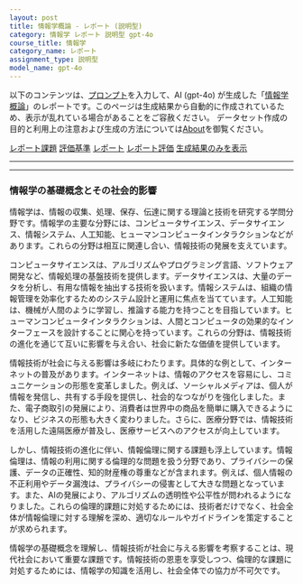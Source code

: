 ```yaml
---
layout: post
title: 情報学概論 - レポート (説明型)
category: 情報学 レポート 説明型 gpt-4o
course_title: 情報学
category_name: レポート
assignment_type: 説明型
model_name: gpt-4o
---
```


以下のコンテンツは、[プロンプト](http://127.0.0.1:8000/generated/情報学/gpt-4o/prompt_レポート-説明型.md)を入力して、AI (gpt-4o) が生成した「[情報学概論](/contents/情報学/)」のレポートです。このページは生成結果から自動的に作成されているため、表示が乱れている場合があることをご容赦ください。
データセット作成の目的と利用上の注意および生成の方法については[About](/About)を御覧ください。

[レポート課題](../レポート課題-説明型)
[評価基準](../評価基準-説明型)
[レポート](../レポート-説明型)
[レポート評価](../レポート評価-説明型)
[生成結果のみを表示](http://127.0.0.1:8000/generated/情報学/gpt-4o/レポート-説明型.md)
  

***
***
  
### 情報学の基礎概念とその社会的影響

情報学は、情報の収集、処理、保存、伝達に関する理論と技術を研究する学問分野です。情報学の主要な分野には、コンピュータサイエンス、データサイエンス、情報システム、人工知能、ヒューマンコンピュータインタラクションなどがあります。これらの分野は相互に関連し合い、情報技術の発展を支えています。

コンピュータサイエンスは、アルゴリズムやプログラミング言語、ソフトウェア開発など、情報処理の基盤技術を提供します。データサイエンスは、大量のデータを分析し、有用な情報を抽出する技術を扱います。情報システムは、組織の情報管理を効率化するためのシステム設計と運用に焦点を当てています。人工知能は、機械が人間のように学習し、推論する能力を持つことを目指しています。ヒューマンコンピュータインタラクションは、人間とコンピュータの効果的なインターフェースを設計することに関心を持っています。これらの分野は、情報技術の進化を通じて互いに影響を与え合い、社会に新たな価値を提供しています。

情報技術が社会に与える影響は多岐にわたります。具体的な例として、インターネットの普及があります。インターネットは、情報のアクセスを容易にし、コミュニケーションの形態を変革しました。例えば、ソーシャルメディアは、個人が情報を発信し、共有する手段を提供し、社会的なつながりを強化しました。また、電子商取引の発展により、消費者は世界中の商品を簡単に購入できるようになり、ビジネスの形態も大きく変わりました。さらに、医療分野では、情報技術を活用した遠隔医療が普及し、医療サービスへのアクセスが向上しています。

しかし、情報技術の進化に伴い、情報倫理に関する課題も浮上しています。情報倫理は、情報の利用に関する倫理的な問題を扱う分野であり、プライバシーの保護、データの正確性、知的財産権の尊重などが含まれます。例えば、個人情報の不正利用やデータ漏洩は、プライバシーの侵害として大きな問題となっています。また、AIの発展により、アルゴリズムの透明性や公平性が問われるようになりました。これらの倫理的課題に対処するためには、技術者だけでなく、社会全体が情報倫理に対する理解を深め、適切なルールやガイドラインを策定することが求められます。

情報学の基礎概念を理解し、情報技術が社会に与える影響を考察することは、現代社会において重要な課題です。情報技術の恩恵を享受しつつ、倫理的な課題に対処するためには、情報学の知識を活用し、社会全体での協力が不可欠です。
